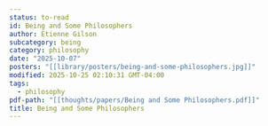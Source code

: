 ```yaml
---
status: to-read
id: Being and Some Philosophers
author: Etienne Gilson
subcategory: being
category: philosophy
date: "2025-10-07"
posters: "[[library/posters/being-and-some-philosophers.jpg]]"
modified: 2025-10-25 02:10:31 GMT-04:00
tags:
  - philosophy
pdf-path: "[[thoughts/papers/Being and Some Philosophers.pdf]]"
title: Being and Some Philosophers
---
```

